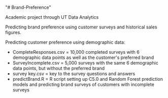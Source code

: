 "# Brand-Preference" 

Academic project through UT Data Analytics

Predicting brand preference using customer surveys and historical sales figures.

Predicting customer preference using demographic data:
  - CompleteResponses.csv = 10,000 completed surveys with 6 demographic data points as well as the customer's preferred brand
  - SurveyIncomplete.csv = 5,000 surveys with the same 6 demographic data points, but without the preferred brand
  - survey key.csv = key to the survey questions and answers
  - predictBrand.R = R script setting up C5.0 and Random Forest prediction models and predicting brand surveys of customers with incomplete surveys
